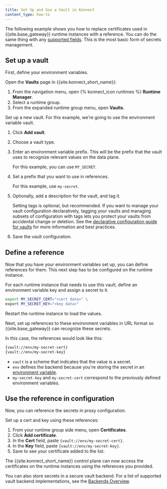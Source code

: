 ```yaml
---
title: Set Up and Use a Vault in Konnect
content_type: how-to
---
```



The following example shows you how to replace certificates used in {{site.base_gateway}}
runtime instances with a reference. You can do the same thing with any [supported fields](/gateway/latest/kong-enterprise/secrets-management/). This is the most basic form of secrets management. 


## Set up a vault

First, define your environment variables.

Open the **Vaults** page in {{site.konnect_short_name}}:
1. From the navigation menu, open {% konnect_icon runtimes %} **Runtime Manager**.
1. Select a runtime group.
1. From the expanded runtime group menu, open **Vaults**.

Set up a new vault. For this example, we're going to use the environment variable vault. 
1. Click **Add vault**.
1. Choose a vault type. 
1. Enter an environment variable prefix. This will be the prefix that the vault
uses to recognize relevant values on the data plane.

    For this example, you can use `MY_SECRET`.

1. Set a prefix that you want to use in references.

    For this example, use `my-secret`.

1. Optionally, add a description for the vault, and tag it.

    Setting tags is optional, but recommended. If you want to manage
    your vault configuration declaratively, tagging your vaults and managing subsets of configuration
    with tags lets you protect your vaults from accidental change or deletion.
    See the [declarative configuration guide for vaults](/deck/latest/guides/vaults/#best-practices)
    for more information and best practices.

1. Save the vault configuration.

## Define a reference

Now that you have your environment variables set up, you can define references for them.
This next step has to be configured on the runtime instance.

For each runtime instance that needs to use this vault,
define an environment variable key and assign a secret to it. 

```bash
export MY_SECRET_CERT="<cert data>" \
export MY_SECRET_KEY="<key data>"
```

Restart the runtime instance to load the values.

Next, set up references to these environment variables in URL format so {{site.base_gateway}} can recognize these secrets.

In this case, the references would look like this:

```bash
{vault://env/my-secret-cert}
{vault://env/my-secret-key}
```


* `vault` is a scheme that indicates that the value is a secret.
* `env` defines the backend because you're storing the secret in an [environment variable](/gateway/latest/kong-enterprise/secrets-management/backends/env).
* `my-secret-key` and `my-secret-cert` correspond to the previously defined environment variables.


## Use the reference in configuration

Now, you can reference the secrets in proxy configuration.

Set up a cert and key using these references:
1. From your runtime group side menu, open **Certificates**.
1. Click **Add certificate**.
1. In the **Cert** field, paste `{vault://env/my-secret-cert}`.
1. In the **Key** field, paste `{vault://env/my-secret-key}`.
1. Save to see your certificate added to the list.

The {{site.konnect_short_name}} control plane can now access the certificates
on the runtime instances using the references you provided.

You can also store secrets in a secure vault backend.
For a list of supported vault backend implementations, see the
[Backends Overview](/gateway/latest/kong-enterprise/secrets-management/backends).
